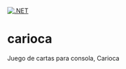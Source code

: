 [![.NET](https://github.com/reelles/carioca/actions/workflows/dotnet.yml/badge.svg)](https://github.com/reelles/carioca/actions/workflows/dotnet.yml)

# carioca

Juego de cartas para consola, Carioca
